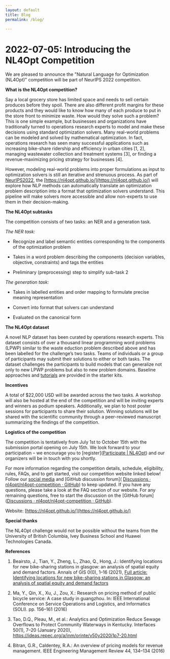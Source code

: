 ```yaml
---
layout: default
title: Blog
permalink: /blog/

---
```


# 2022-07-05: Introducing the NL4Opt Competition

We are pleased to announce the "Natural Language for Optimization (NL4Opt)" competition will be part of NeurIPS 2022 competition.

**What is the NL4Opt competition?**

Say a local grocery store has limited space and needs to sell certain produces before they spoil. There are also different profit margins for these products and they would like to know how many of each produce to put in the store front to minimize waste. How would they solve such a problem? This is one simple example, but businesses and organizations have traditionally turned to operations research experts to model and make these decisions using standard optimization solvers. Many real-world problems can be modeled and solved by mathematical optimization. In fact, operations research has seen many successful applications such as increasing bike-share ridership and efficiency in urban cities [1, 2], managing wastewater collection and treatment systems [3], or finding a revenue-maximizing pricing strategy for businesses [4].

However, modeling real-world problems into proper formulations as input to optimization solvers is still an iterative and strenuous process. As part of [NeurIPS2022](https://neurips.cc/Conferences/2022/CompetitionTrack), the [https://nl4opt.github.io/](https://nl4opt.github.io/) will explore how NLP methods can automatically translate an optimization problem description into a format that optimization solvers understand. This pipeline will make solvers more accessible and allow non-experts to use them in their decision-making.

**The NL4Opt subtasks**

The competition consists of two tasks: an NER and a generation task.

*The NER task:*

- Recognize and label semantic entities corresponding to the components of the optimization problem

- Takes in a word problem describing the components (decision variables, objective, constraints) and tags the entities

- Preliminary (preprocessing) step to simplify sub-task 2

*The generation task:*

- Takes in labelled entities and order mapping to formulate precise meaning representation

- Convert into format that solvers can understand

- Evaluated on the canonical form

**The NL4Opt dataset**

A novel NLP dataset has been curated by operations research experts. This dataset consists of over a thousand linear programming word problems (LPWP) similar to the waste eduction problem described above and has been labelled for the challenge’s two tasks. Teams of individuals or a group of participants may submit their solutions to either or both tasks. The dataset challenges the participants to build models that can generalize not only to new LPWP problems but also to new problem domains. Baseline approaches and [tutorials](https://nl4opt.github.io/tutorial/) are provided in the starter kits.

**Incentives**

A total of $22,000 USD will be awarded across the two tasks. A workshop will also be hosted at the end of the competition and will be inviting experts and winners as podium speakers. Additionally, we plan to host poster sessions for participants to share their solution. Winning solutions will be shared with the scientific community through a peer-reviewed manuscript summarizing the findings of the competition.

**Logistics of the competition**

The competition is tentatively from July 1st to October 15th with the submission portal opening on July 15th. We look forward to your participation – we encourage you to [register]([Participate | NL4Opt](https://nl4opt.github.io/participate/)) and our organizers will be in touch with you shortly.

For more information regarding the competition details, schedule, eligibility, rules, FAQs, and to get started, visit our competition website linked below! Follow our [social media](https://twitter.com/NL4Opt) and [GitHub discussion forum]( [Discussions · nl4opt/nl4opt-competition · GitHub](https://github.com/nl4opt/nl4opt-competition/discussions)) to keep updated. If you have any questions, please take a look at the FAQ section of our website. For any remaining questions, free to start the discussion on the [GitHub forum]([Discussions · nl4opt/nl4opt-competition · GitHub](https://github.com/nl4opt/nl4opt-competition/discussions)).

Website: [https://nl4opt.github.io/](https://nl4opt.github.io/)

**Special thanks**

The NL4Opt challenge would not be possible without the teams from the University of British Columbia, Ivey Business School and Huawei Technologies Canada.

**References**

1. Beairsto, J., Tian, Y., Zheng, L., Zhao, Q., Hong, J.: Identifying locations for new bike-sharing stations in glasgow: an analysis of spatial equity and demand factors. Annals of GIS 0(0), 1–16 (2021), [Full article: Identifying locations for new bike-sharing stations in Glasgow: an analysis of spatial equity and demand factors](https://doi.org/10.1080/19475683.2021.1936172)

2. Ma, Y., Qin, X., Xu, J., Zou, X.: Research on pricing method of public bicycle service: A case study in guangzhou. In: IEEE International Conference on Service Operations and Logistics, and Informatics (SOLI). pp. 156–161 (2016)

3. Tao, D.Q., Pleau, M., et al.: Analytics and Optimization Reduce Sewage Overflows to Protect Community Waterways in Kentucky. Interfaces 50(1), 7–20 (January 2020), https://ideas.repec.org/a/inm/orinte/v50y2020i1p7-20.html

4. Bitran, G.R., Caldentey, R.A.: An overview of pricing models for revenue management. IEEE Engineering Management Review 44, 134–134 (2016) 
